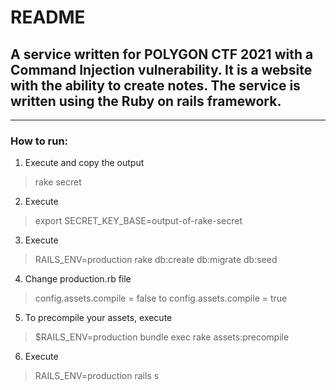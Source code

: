 # README
## A service written for POLYGON CTF 2021 with a Command Injection vulnerability. It is a website with the ability to create notes. The service is written using the Ruby on rails framework.
_______________________________

### How to run:

1. Execute and copy the output 
> rake secret 
2. Execute
> export SECRET_KEY_BASE=output-of-rake-secret
3. Execute 
> RAILS_ENV=production rake db:create db:migrate db:seed
4. Change production.rb file  
> config.assets.compile = false to config.assets.compile = true
5. To precompile your assets, execute 
>$RAILS_ENV=production bundle exec rake assets:precompile
6. Execute
> RAILS_ENV=production rails s
